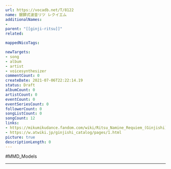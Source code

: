 ```yaml
---
url: https://vocadb.net/T/8122
name: 銀獅式波音リツ レクイエム
additionalNames: 
- 
parent: "[[ginji-ritsu]]"
related:

mappedNicoTags:

newTargets:
- song
- album
- artist
- voicesynthesizer
commentCount: 0
createDate: 2021-07-06T22:22:14.19
status: Draft
albumCount: 0
artistCount: 0
eventCount: 0
eventSeriesCount: 0
followerCount: 0
songListCount: 0
songCount: 12
links: 
- https://mikumikudance.fandom.com/wiki/Ritsu_Namine_Requiem_(Ginjishi)
- https://w.atwiki.jp/ginjishi_catalog/pages/1.html
picture: true
descriptionLength: 0
---
```


#MMD_Models



---

